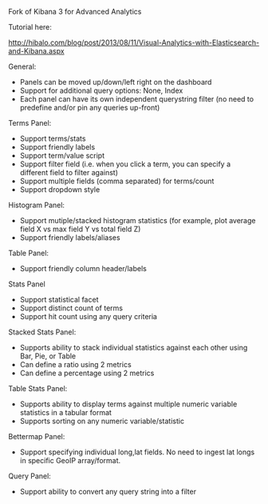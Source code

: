 Fork of Kibana 3 for Advanced Analytics

Tutorial here:

http://hibalo.com/blog/post/2013/08/11/Visual-Analytics-with-Elasticsearch-and-Kibana.aspx

General:

- Panels can be moved up/down/left right on the dashboard
- Support for additional query options: None, Index
- Each panel can have its own independent querystring filter (no need to predefine and/or pin any queries up-front)

Terms Panel:

- Support terms/stats
- Support friendly labels
- Support term/value script
- Support filter field (i.e. when you click a term, you can specify a different field to filter against)
- Support multiple fields (comma separated) for terms/count
- Support dropdown style

Histogram Panel:

- Support mutiple/stacked histogram statistics (for example, plot average field X vs max field Y vs total field Z)
- Support friendly labels/aliases

Table Panel:

- Support friendly column header/labels

Stats Panel

- Support statistical facet
- Support distinct count of terms
- Support hit count using any query criteria

Stacked Stats Panel:

- Supports ability to stack individual statistics against each other using Bar, Pie, or Table
- Can define a ratio using 2 metrics
- Can define a percentage using 2 metrics

Table Stats Panel:

- Supports ability to display terms against multiple numeric variable statistics in a tabular format
- Supports sorting on any numeric variable/statistic

Bettermap Panel:

- Support specifying individual long,lat fields. No need to ingest lat longs in specific GeoIP array/format.

Query Panel:

- Support ability to convert any query string into a filter